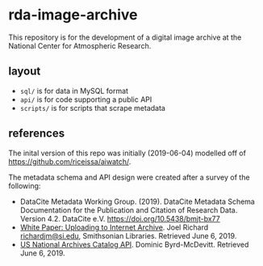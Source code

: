 # rda-image-archive

This repository is for the development of a digital image archive at the National Center for Atmospheric Research.

## layout

- `sql/` is for data in MySQL format
- `api/` is for code supporting a public API
- `scripts/` is for scripts that scrape metadata

## references

The inital version of this repo was initially (2019-06-04) modelled off of <https://github.com/riceissa/aiwatch/>.

The metadata schema and API design were created after a survey of the following:

- DataCite Metadata Working Group. (2019). DataCite Metadata Schema Documentation for the Publication and Citation of Research Data. Version 4.2. DataCite e.V. https://doi.org/10.5438/bmjt-bx77
- [White Paper: Uploading to Internet Archive](https://about.biodiversitylibrary.org/help/digitization-resources/upload/#Background-Getting%20an%20identifier-Mandatory%20Metadata). Joel Richard <richardjm@si.edu>, Smithsonian Libraries. Retrieved June 6, 2019.
- [US National Archives Catalog API](https://github.com/usnationalarchives/Catalog-API/). Dominic Byrd-McDevitt. Retrieved June 6, 2019.
